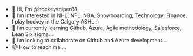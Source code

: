 - 👋 Hi, I’m @hockeysniper88
- 👀 I’m interested in NHL, NFL, NBA, Snowboarding, Technology, FInance. I play hockey in the Calgary ASHL :)
- 🌱 I’m currently learning Github, Azure, Agile methodology, Salesforce, Lean Six sigma...
- 💞️ I’m looking to collaborate on Github and Azure development...
- 📫 How to reach me ...

<!---
hockeysniper88/hockeysniper88 is a ✨ special ✨ repository because its `README.md` (this file) appears on your GitHub profile.
You can click the Preview link to take a look at your changes.
--->
